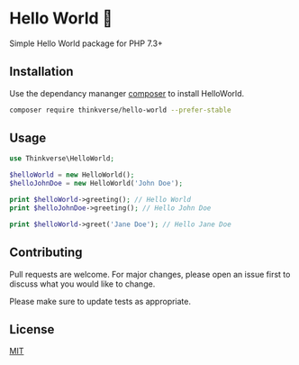# Hello World 👋

Simple Hello World package for PHP 7.3+


## Installation
Use the dependancy mananger [composer] to install HelloWorld.

```bash
composer require thinkverse/hello-world --prefer-stable
```

## Usage
```php
use Thinkverse\HelloWorld;

$helloWorld = new HelloWorld();
$helloJohnDoe = new HelloWorld('John Doe');

print $helloWorld->greeting(); // Hello World
print $helloJohnDoe->greeting(); // Hello John Doe

print $helloWorld->greet('Jane Doe'); // Hello Jane Doe
```

## Contributing
Pull requests are welcome. For major changes, please open an issue first to discuss what you would like to change.

Please make sure to update tests as appropriate.

## License
[MIT]

[composer]: https://getcomposer.org/
[mit]: https://choosealicense.com/licenses/mit/